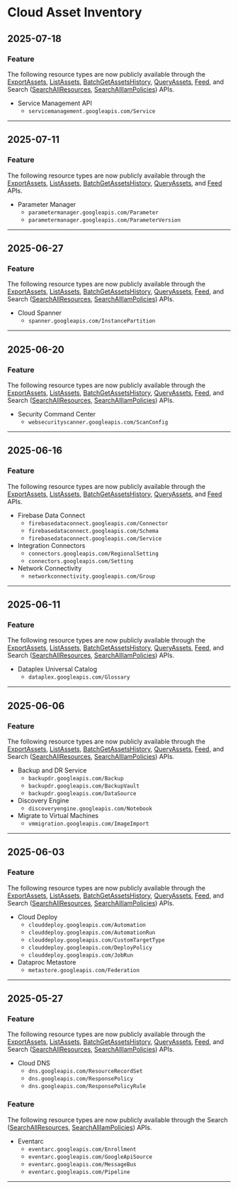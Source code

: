 # Cloud Asset Inventory

## 2025-07-18

### Feature

The following resource types are now publicly available through the [ExportAssets](https://cloud.google.com/asset-inventory/docs/reference/rest/v1/TopLevel/exportAssets), [ListAssets](https://cloud.google.com/asset-inventory/docs/listing-assets), [BatchGetAssetsHistory](https://cloud.google.com/asset-inventory/docs/reference/rest/v1/TopLevel/batchGetAssetsHistory), [QueryAssets](https://cloud.google.com/asset-inventory/docs/reference/rest/v1/TopLevel/queryAssets), [Feed](https://cloud.google.com/asset-inventory/docs/reference/rest/v1/feeds), and Search ([SearchAllResources](https://cloud.google.com/asset-inventory/docs/reference/rest/v1/TopLevel/searchAllResources), [SearchAllIamPolicies](https://cloud.google.com/asset-inventory/docs/reference/rest/v1/TopLevel/searchAllIamPolicies)) APIs.

* Service Management API
  + `servicemanagement.googleapis.com/Service`

---
## 2025-07-11

### Feature

The following resource types are now publicly available through the [ExportAssets](https://cloud.google.com/asset-inventory/docs/reference/rest/v1/TopLevel/exportAssets), [ListAssets](https://cloud.google.com/asset-inventory/docs/listing-assets), [BatchGetAssetsHistory](https://cloud.google.com/asset-inventory/docs/reference/rest/v1/TopLevel/batchGetAssetsHistory), [QueryAssets](https://cloud.google.com/asset-inventory/docs/reference/rest/v1/TopLevel/queryAssets), and [Feed](https://cloud.google.com/asset-inventory/docs/reference/rest/v1/feeds) APIs.

* Parameter Manager
  + `parametermanager.googleapis.com/Parameter`
  + `parametermanager.googleapis.com/ParameterVersion`

---
## 2025-06-27

### Feature

The following resource types are now publicly available through the [ExportAssets](https://cloud.google.com/asset-inventory/docs/reference/rest/v1/TopLevel/exportAssets), [ListAssets](https://cloud.google.com/asset-inventory/docs/listing-assets), [BatchGetAssetsHistory](https://cloud.google.com/asset-inventory/docs/reference/rest/v1/TopLevel/batchGetAssetsHistory), [QueryAssets](https://cloud.google.com/asset-inventory/docs/reference/rest/v1/TopLevel/queryAssets), [Feed](https://cloud.google.com/asset-inventory/docs/reference/rest/v1/feeds), and Search ([SearchAllResources](https://cloud.google.com/asset-inventory/docs/reference/rest/v1/TopLevel/searchAllResources), [SearchAllIamPolicies](https://cloud.google.com/asset-inventory/docs/reference/rest/v1/TopLevel/searchAllIamPolicies)) APIs.

* Cloud Spanner
  + `spanner.googleapis.com/InstancePartition`

---
## 2025-06-20

### Feature

The following resource types are now publicly available through the [ExportAssets](https://cloud.google.com/asset-inventory/docs/reference/rest/v1/TopLevel/exportAssets), [ListAssets](https://cloud.google.com/asset-inventory/docs/listing-assets), [BatchGetAssetsHistory](https://cloud.google.com/asset-inventory/docs/reference/rest/v1/TopLevel/batchGetAssetsHistory), [QueryAssets](https://cloud.google.com/asset-inventory/docs/reference/rest/v1/TopLevel/queryAssets), [Feed](https://cloud.google.com/asset-inventory/docs/reference/rest/v1/feeds), and Search ([SearchAllResources](https://cloud.google.com/asset-inventory/docs/reference/rest/v1/TopLevel/searchAllResources), [SearchAllIamPolicies](https://cloud.google.com/asset-inventory/docs/reference/rest/v1/TopLevel/searchAllIamPolicies)) APIs.

* Security Command Center
  + `websecurityscanner.googleapis.com/ScanConfig`

---
## 2025-06-16

### Feature

The following resource types are now publicly available through the [ExportAssets](https://cloud.google.com/asset-inventory/docs/reference/rest/v1/TopLevel/exportAssets), [ListAssets](https://cloud.google.com/asset-inventory/docs/listing-assets), [BatchGetAssetsHistory](https://cloud.google.com/asset-inventory/docs/reference/rest/v1/TopLevel/batchGetAssetsHistory), [QueryAssets](https://cloud.google.com/asset-inventory/docs/reference/rest/v1/TopLevel/queryAssets), and [Feed](https://cloud.google.com/asset-inventory/docs/reference/rest/v1/feeds) APIs.

* Firebase Data Connect
  + `firebasedataconnect.googleapis.com/Connector`
  + `firebasedataconnect.googleapis.com/Schema`
  + `firebasedataconnect.googleapis.com/Service`
* Integration Connectors
  + `connectors.googleapis.com/RegionalSetting`
  + `connectors.googleapis.com/Setting`
* Network Connectivity
  + `networkconnectivity.googleapis.com/Group`

---
## 2025-06-11

### Feature

The following resource types are now publicly available through the [ExportAssets](https://cloud.google.com/asset-inventory/docs/reference/rest/v1/TopLevel/exportAssets), [ListAssets](https://cloud.google.com/asset-inventory/docs/listing-assets), [BatchGetAssetsHistory](https://cloud.google.com/asset-inventory/docs/reference/rest/v1/TopLevel/batchGetAssetsHistory), [QueryAssets](https://cloud.google.com/asset-inventory/docs/reference/rest/v1/TopLevel/queryAssets), [Feed](https://cloud.google.com/asset-inventory/docs/reference/rest/v1/feeds), and Search ([SearchAllResources](https://cloud.google.com/asset-inventory/docs/reference/rest/v1/TopLevel/searchAllResources), [SearchAllIamPolicies](https://cloud.google.com/asset-inventory/docs/reference/rest/v1/TopLevel/searchAllIamPolicies)) APIs.

* Dataplex Universal Catalog
  + `dataplex.googleapis.com/Glossary`

---
## 2025-06-06

### Feature

The following resource types are now publicly available through the [ExportAssets](https://cloud.google.com/asset-inventory/docs/reference/rest/v1/TopLevel/exportAssets), [ListAssets](https://cloud.google.com/asset-inventory/docs/listing-assets), [BatchGetAssetsHistory](https://cloud.google.com/asset-inventory/docs/reference/rest/v1/TopLevel/batchGetAssetsHistory), [QueryAssets](https://cloud.google.com/asset-inventory/docs/reference/rest/v1/TopLevel/queryAssets), [Feed](https://cloud.google.com/asset-inventory/docs/reference/rest/v1/feeds), and Search ([SearchAllResources](https://cloud.google.com/asset-inventory/docs/reference/rest/v1/TopLevel/searchAllResources), [SearchAllIamPolicies](https://cloud.google.com/asset-inventory/docs/reference/rest/v1/TopLevel/searchAllIamPolicies)) APIs.

* Backup and DR Service
  + `backupdr.googleapis.com/Backup`
  + `backupdr.googleapis.com/BackupVault`
  + `backupdr.googleapis.com/DataSource`
* Discovery Engine
  + `discoveryengine.googleapis.com/Notebook`
* Migrate to Virtual Machines
  + `vmmigration.googleapis.com/ImageImport`

---
## 2025-06-03

### Feature

The following resource types are now publicly available through the [ExportAssets](https://cloud.google.com/asset-inventory/docs/reference/rest/v1/TopLevel/exportAssets), [ListAssets](https://cloud.google.com/asset-inventory/docs/listing-assets), [BatchGetAssetsHistory](https://cloud.google.com/asset-inventory/docs/reference/rest/v1/TopLevel/batchGetAssetsHistory), [QueryAssets](https://cloud.google.com/asset-inventory/docs/reference/rest/v1/TopLevel/queryAssets), [Feed](https://cloud.google.com/asset-inventory/docs/reference/rest/v1/feeds), and Search ([SearchAllResources](https://cloud.google.com/asset-inventory/docs/reference/rest/v1/TopLevel/searchAllResources), [SearchAllIamPolicies](https://cloud.google.com/asset-inventory/docs/reference/rest/v1/TopLevel/searchAllIamPolicies)) APIs.

* Cloud Deploy
  + `clouddeploy.googleapis.com/Automation`
  + `clouddeploy.googleapis.com/AutomationRun`
  + `clouddeploy.googleapis.com/CustomTargetType`
  + `clouddeploy.googleapis.com/DeployPolicy`
  + `clouddeploy.googleapis.com/JobRun`
* Dataproc Metastore
  + `metastore.googleapis.com/Federation`

---
## 2025-05-27

### Feature

The following resource types are now publicly available through the [ExportAssets](https://cloud.google.com/asset-inventory/docs/reference/rest/v1/TopLevel/exportAssets), [ListAssets](https://cloud.google.com/asset-inventory/docs/listing-assets), [BatchGetAssetsHistory](https://cloud.google.com/asset-inventory/docs/reference/rest/v1/TopLevel/batchGetAssetsHistory), [QueryAssets](https://cloud.google.com/asset-inventory/docs/reference/rest/v1/TopLevel/queryAssets), [Feed](https://cloud.google.com/asset-inventory/docs/reference/rest/v1/feeds), and Search ([SearchAllResources](https://cloud.google.com/asset-inventory/docs/reference/rest/v1/TopLevel/searchAllResources), [SearchAllIamPolicies](https://cloud.google.com/asset-inventory/docs/reference/rest/v1/TopLevel/searchAllIamPolicies)) APIs.

* Cloud DNS
  + `dns.googleapis.com/ResourceRecordSet`
  + `dns.googleapis.com/ResponsePolicy`
  + `dns.googleapis.com/ResponsePolicyRule`

### Feature

The following resource types are now publicly available through the Search ([SearchAllResources](https://cloud.google.com/asset-inventory/docs/reference/rest/v1/TopLevel/searchAllResources), [SearchAllIamPolicies](https://cloud.google.com/asset-inventory/docs/reference/rest/v1/TopLevel/searchAllIamPolicies)) APIs.

* Eventarc
  + `eventarc.googleapis.com/Enrollment`
  + `eventarc.googleapis.com/GoogleApiSource`
  + `eventarc.googleapis.com/MessageBus`
  + `eventarc.googleapis.com/Pipeline`

---
